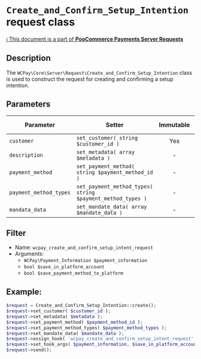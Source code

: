 # `Create_and_Confirm_Setup_Intention` request class

[ℹ️ This document is a part of __PooCommerce Payments Server Requests__](../README.md)

## Description

The `WCPay\Core\Server\Request\Create_and_Confirm_Setup_Intention` class is used to construct the request for creating and confirming a setup intention.

## Parameters


| Parameter               | Setter                                                      | Immutable | Required | Default value |
|-------------------------|-------------------------------------------------------------|:---------:|:--------:|:-------------:|
| `customer`              | `set_customer( string $customer_id )`                       |    Yes    |   Yes    |       -       |
| `description`           | `set_metadata( array $metadata )`                           |     -     |    -     |       -       |
| `payment_method`        | `set_payment_method( string $payment_method_id )`           |     -     |    -     |       -       |
| `payment_method_types`  | `set_payment_method_types( string $payment_method_types )`  |     -     |    -     |       -       |
| `mandata_data`          | `set_mandate_data( array $mandate_data )`                   |     -     |    -     |       -       |


## Filter

- Name: `wcpay_create_and_confirm_setup_intent_request`
- Arguments: 
   - `WCPay\Payment_Information $payment_information`
   - `bool $save_in_platform_account`
   - `bool $save_payment_method_to_platform`

## Example:

```php
$request = Create_and_Confirm_Setup_Intention::create();
$request->set_customer( $customer_id );
$request->set_metadata( $metadata );
$request->set_payment_method( $payment_method_id );
$request->set_payment_method_types( $payment_method_types );
$request->set_mandate_data( $mandate_data );
$request->assign_hook( 'wcpay_create_and_confirm_setup_intent_request' );
$request->set_hook_args( $payment_information, $save_in_platform_account, $save_payment_method_to_platform );
$request->send();
```

